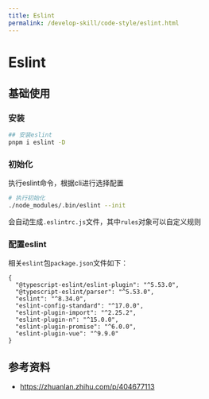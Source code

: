 ```yaml
---
title: Eslint
permalink: /develop-skill/code-style/eslint.html
---
```


# Eslint

## 基础使用

### 安装

```bash
## 安装eslint
pnpm i eslint -D
```

### 初始化

执行eslint命令，根据cli进行选择配置

```bash
# 执行初始化
./node_modules/.bin/eslint --init
```

会自动生成`.eslintrc.js`文件，其中`rules`对象可以自定义规则

### 配置eslint

相关`eslint`包`package.json`文件如下：

```json5
{
  "@typescript-eslint/eslint-plugin": "^5.53.0",
  "@typescript-eslint/parser": "^5.53.0",
  "eslint": "^8.34.0",
  "eslint-config-standard": "^17.0.0",
  "eslint-plugin-import": "^2.25.2",
  "eslint-plugin-n": "^15.0.0",
  "eslint-plugin-promise": "^6.0.0",
  "eslint-plugin-vue": "^9.9.0"
}
```

## 参考资料

- <https://zhuanlan.zhihu.com/p/404677113>
